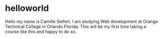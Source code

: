 # helloworld
Hello my name is Camille Siefert. I am studying Web development at Orange Technical College in Orlando Florida. This will be my first time taking a course like this and happy to do so. 
